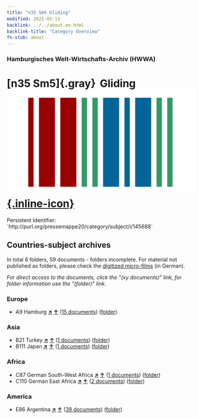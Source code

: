 ```yaml
---
title: "n35 Sm5 Gliding"
modified: 2021-03-13
backlink: ../../about.en.html
backlink-title: "Category Overview"
fn-stub: about
---
```


### Hamburgisches Welt-Wirtschafts-Archiv (HWWA)

# [n35 Sm5]{.gray}&#8201; Gliding &#160; [![Wikidata](/images/Wikidata-logo.svg "Wikidata"){.inline-icon}](http://www.wikidata.org/entity/Q104711266)

<div class="hint">Persistent Identifier: `http://purl.org/pressemappe20/category/subject/i/145688`</div>







## Countries-subject archives





In total 6 folders, 59 documents - folders incomplete.
For material not published as folders, please check the [digitized micro-films](/film/h1_sh.de.html) (in German).

_For direct access to the documents, click the "(xy documents)" link, for folder information use the "(folder)" link._



### Europe

- A9 Hamburg [**&nearr;**](../../../geo/i/140905/about.en.html "Hamburg (all folders)") [**&uarr;**](../../../geo/about.en.html#A9 "Country category system") (<a href="https://pm20.zbw.eu/iiifview/folder/sh/140905,145688" title="about: Hamburg : Gliding" target="_blank">15 documents</a>) ([folder](../../../../folder/sh/1409xx/140905/1456xx/145688/about.en.html))

### Asia

- B21 Turkey [**&nearr;**](../../../geo/i/141111/about.en.html "Turkey (all folders)") [**&uarr;**](../../../geo/about.en.html#B21 "Country category system") (<a href="https://pm20.zbw.eu/iiifview/folder/sh/141111,145688" title="about: Turkey : Gliding" target="_blank">1 documents</a>) ([folder](../../../../folder/sh/1411xx/141111/1456xx/145688/about.en.html))
- B111 Japan [**&nearr;**](../../../geo/i/141272/about.en.html "Japan (all folders)") [**&uarr;**](../../../geo/about.en.html#B111 "Country category system") (<a href="https://pm20.zbw.eu/iiifview/folder/sh/141272,145688" title="about: Japan : Gliding" target="_blank">1 documents</a>) ([folder](../../../../folder/sh/1412xx/141272/1456xx/145688/about.en.html))

### Africa

- C87 German South-West Africa [**&nearr;**](../../../geo/i/141450/about.en.html "German South-West Africa (all folders)") [**&uarr;**](../../../geo/about.en.html#C87 "Country category system") (<a href="https://pm20.zbw.eu/iiifview/folder/sh/141450,145688" title="about: German South-West Africa : Gliding" target="_blank">1 documents</a>) ([folder](../../../../folder/sh/1414xx/141450/1456xx/145688/about.en.html))
- C110 German East Africa [**&nearr;**](../../../geo/i/141471/about.en.html "German East Africa (all folders)") [**&uarr;**](../../../geo/about.en.html#C110 "Country category system") (<a href="https://pm20.zbw.eu/iiifview/folder/sh/141471,145688" title="about: German East Africa : Gliding" target="_blank">2 documents</a>) ([folder](../../../../folder/sh/1414xx/141471/1456xx/145688/about.en.html))

### America

- E86 Argentina [**&nearr;**](../../../geo/i/141692/about.en.html "Argentina (all folders)") [**&uarr;**](../../../geo/about.en.html#E86 "Country category system") (<a href="https://pm20.zbw.eu/iiifview/folder/sh/141692,145688" title="about: Argentina : Gliding" target="_blank">39 documents</a>) ([folder](../../../../folder/sh/1416xx/141692/1456xx/145688/about.en.html))








